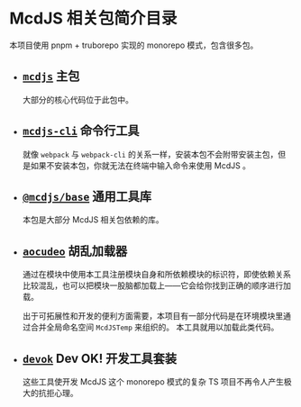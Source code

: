 # McdJS 相关包简介目录

本项目使用 pnpm + truborepo 实现的 monorepo 模式，包含很多包。

- ## [`mcdjs`](/packages/mcdjs) 主包

  大部分的核心代码位于此包中。

- ## [`mcdjs-cli`](/packages/mcdjs-cli/) 命令行工具

  就像 `webpack` 与 `webpack-cli` 的关系一样，安装本包不会附带安装主包，但是如果不安装本包，你就无法在终端中输入命令来使用 McdJS 。

- ## [`@mcdjs/base`](/packages/base/) 通用工具库

  本包是大部分 McdJS 相关包依赖的库。

- ## [`aocudeo`](/packages/aocudeo/) 胡乱加载器

  通过在模块中使用本工具注册模块自身和所依赖模块的标识符，即使依赖关系比较混乱，也可以把模块一股脑都加载上——它会给你找到正确的顺序进行加载。

  出于可拓展性和开发的便利方面需要，本项目有一部分代码是在环境模块里通过合并全局命名空间 `McdJSTemp` 来组织的。
  本工具就用以加载此类代码。

- ## [`devok`](/packages/dev/) Dev OK! 开发工具套装

  这些工具使开发 McdJS 这个 monorepo 模式的复杂 TS 项目不再令人产生极大的抗拒心理。
